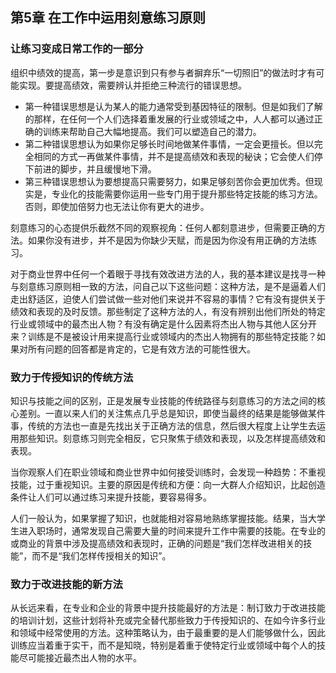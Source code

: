 ## 第5章 在工作中运用刻意练习原则

### 让练习变成日常工作的一部分

组织中绩效的提高，第一步是意识到只有参与者摒弃乐“一切照旧”的做法时才有可能实现。要提高绩效，需要辨认并拒绝三种流行的错误思想。

- 第一种错误思想是认为某人的能力通常受到基因特征的限制。但是如我们了解的那样，在任何一个人们选择着重发展的行业或领域之中，人人都可以通过正确的训练来帮助自己大幅地提高。我们可以塑造自己的潜力。
- 第二种错误思想认为如果你足够长时间地做某件事情，一定会更擅长。但以完全相同的方式一再做某件事情，并不是提高绩效和表现的秘诀；它会使人们停下前进的脚步，并且缓慢地下滑。
- 第三种错误思想认为要想提高只需要努力，如果足够刻苦你会更加优秀。但现实是，专业化的技能需要你运用一些专门用于提升那些特定技能的练习方法。否则，即使加倍努力也无法让你有更大的进步。

刻意练习的心态提供乐截然不同的观察视角：任何人都刻意进步，但需要正确的方法。如果你没有进步，并不是因为你缺少天赋，而是因为你没有用正确的方法练习。

对于商业世界中任何一个着眼于寻找有效改进方法的人，我的基本建议是找寻一种与刻意练习原则相一致的方法，问自己以下这些问题：这种方法，是不是逼着人们走出舒适区，迫使人们尝试做一些对他们来说并不容易的事情？它有没有提供关于绩效和表现的及时反馈。那些制定了这种方法的人，有没有辨别出他们所处的特定行业或领域中的最杰出人物？有没有确定是什么因素将杰出人物与其他人区分开来？训练是不是被设计用来提高行业或领域内的杰出人物拥有的那些特定技能？如果对所有问题的回答都是肯定的，它是有效方法的可能性很大。

### 致力于传授知识的传统方法

知识与技能之间的区别，正是发展专业技能的传统路径与刻意练习的方法之间的核心差别。一直以来人们的关注焦点几乎总是知识，即使当最终的结果是能够做某件事，传统的方法也一直是先找出关于正确方法的信息，然后很大程度上让学生去运用那些知识。刻意练习则完全相反，它只聚焦于绩效和表现，以及怎样提高绩效和表现。

当你观察人们在职业领域和商业世界中如何接受训练时，会发现一种趋势：不重视技能，过于重视知识。主要的原因是传统和方便：向一大群人介绍知识，比起创造条件让人们可以通过练习来提升技能，要容易得多。

人们一般认为，如果掌握了知识，也就能相对容易地熟练掌握技能。结果，当大学生进入职场时，通常发现自己需要大量的时间来提升工作中需要的技能。在专业的或商业的背景中涉及提高绩效和表现时，正确的问题是“我们怎样改进相关的技能”，而不是“我们怎样传授相关的知识”。

### 致力于改进技能的新方法

从长远来看，在专业和企业的背景中提升技能最好的方法是：制订致力于改进技能的培训计划，这些计划将补充或完全替代那些致力于传授知识的、在如今许多行业和领域中经常使用的方法。这种策略认为，由于最重要的是人们能够做什么，因此训练应当着重于实干，而不是知晓，特别是着重于使特定行业或领域中每个人的技能尽可能接近最杰出人物的水平。
